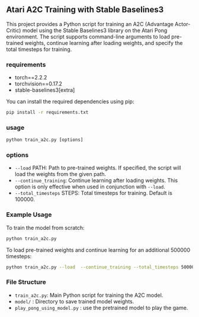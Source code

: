 ## Atari A2C Training with Stable Baselines3

This project provides a Python script for training an A2C (Advantage Actor-Critic) model using the Stable Baselines3 library on the Atari Pong environment. The script supports command-line arguments to load pre-trained weights, continue learning after loading weights, and specify the total timesteps for training.

### requirements

- torch==2.2.2
- torchvision==0.17.2
- stable-baselines3[extra]

You can install the required dependencies using pip:

```bash
pip install -r requirements.txt
```

### usage

```python
python train_a2c.py [options]
```

### options

- `--load` PATH: Path to pre-trained weights. If specified, the script will load the weights from the given path.
- `--continue_training`: Continue learning after loading weights. This option is only effective when used in conjunction with `--load`.
- `--total_timesteps` STEPS: Total timesteps for training. Default is 100000.

### Example Usage

To train the model from scratch:

```bash
python train_a2c.py
```

To load pre-trained weights and continue learning for an additional 500000 timesteps:

```bash
python train_a2c.py --load  --continue_training --total_timesteps 500000
```

### File Structure

- `train_a2c.py`: Main Python script for training the A2C model.
- `model/` : Directory to save trained model weights.
- `play_pong_using_model.py` : use the pretrained model to play the game.

